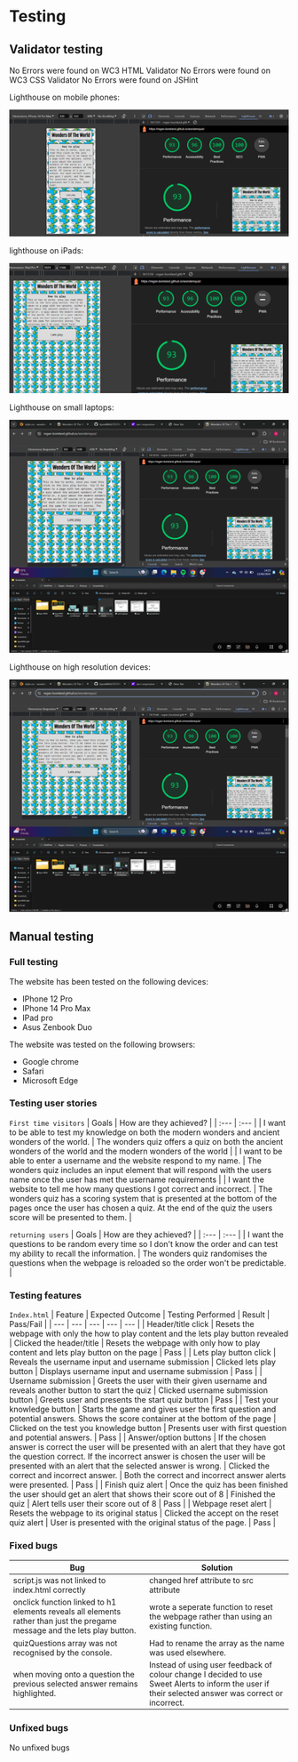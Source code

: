 # Testing
## Validator testing
No Errors were found on WC3 HTML Validator
No Errors were found on WC3 CSS Validator
No Errors were found on JSHint

Lighthouse on mobile phones:

![lighthouse on mobile phones](assets/images/testing/lighthouse_on_mobile.png)

lighthouse on iPads:

![lighthouse on iPad](assets/images/testing/lighthouse_on_ipad.png)

Lighthouse on small laptops:

![lighthouse on small laptops](assets/images/testing/lighthouse_on_smalllaptops.png)

Lighthouse on high resolution devices:

![lighthouse on high resolution devices](assets/images/testing/lighthouse_on_highresolution.png)

## Manual testing
### Full testing
The website has been tested on the following devices:
* IPhone 12 Pro
* IPhone 14 Pro Max
* IPad pro
* Asus Zenbook Duo

The website was tested on the following browsers:
* Google chrome
* Safari
* Microsoft Edge

### Testing user stories
`First time visitors`
| Goals | How are they achieved? |
| :--- | :--- |
| I want to be able to test my knowledge on both the modern wonders and ancient wonders of the world. | The wonders quiz offers a quiz on both the ancient wonders of the world and the modern wonders of the world |
| I want to be able to enter a username and the website respond to my name. | The wonders quiz includes an input element that will respond with the users name once the user has met the username requirements |
| I want the website to tell me how many questions I got correct and incorrect. | The wonders quiz has a scoring system that is presented at the bottom of the pages once the user has chosen a quiz. At the end of the quiz the users score will be presented to them. |

`returning users`
| Goals | How are they achieved? |
| :--- | :--- |
| I want the questions to be random every time so I don't know the order and can test my ability to recall the information. | The wonders quiz randomises the questions when the webpage is reloaded so the order won't be predictable. | 

### Testing features
`Index.html`
| Feature | Expected Outcome | Testing Performed | Result | Pass/Fail |
| --- | --- | --- | --- | --- |
| Header/title click | Resets the webpage with only the how to play content and the lets play button revealed | Clicked the header/title | Resets the webpage with only how to play content and lets play button on the page | Pass |
| Lets play button click | Reveals the username input and username submission | Clicked lets play button | Displays username input and username submission | Pass |
| Username submission | Greets the user with their given username and reveals another button to start the quiz | Clicked username submission button | Greets user and presents the start quiz button | Pass |
| Test your knowledge button | Starts the game and gives user the first question and potential answers. Shows the score container at the bottom of the page | Clicked on the test you knowledge button | Presents user with first question and potential answers. | Pass |
| Answer/option buttons | If the chosen answer is correct the user will be presented with an alert that they have got the question correct. If the incorrect answer is chosen the user will be presented with an alert that the selected answer is wrong. | Clicked the correct and incorrect answer. | Both the correct and incorrect answer alerts were presented. | Pass |
| Finish quiz alert | Once the quiz has been finished the user should get an alert that shows their score out of 8 | Finished the quiz | Alert tells user their score out of 8 | Pass |
| Webpage reset alert | Resets the webpage to its original status | Clicked the accept on the reset quiz alert | User is presented with the original status of the page. | Pass |


### Fixed bugs
| Bug | Solution |
| ---| ---|
| script.js was not linked to index.html correctly | changed href attribute to src attribute |
| onclick function linked to h1 elements reveals all elements rather than just the pregame message and the lets play button. | wrote a seperate function to reset the webpage rather than using an existing function. |
| quizQuestions array was not recognised by the console. | Had to rename the array as the name was used elsewhere. |
| when moving onto a question the previous selected answer remains highlighted. | Instead of using user feedback of colour change I decided to use Sweet Alerts to inform the user if their selected answer was correct or incorrect. |

### Unfixed bugs
No unfixed bugs